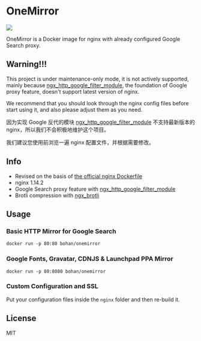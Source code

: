 # OneMirror

[![](https://images.microbadger.com/badges/image/bohan/onemirror.svg)](https://hub.docker.com/r/bohan/onemirror)

OneMirror is a Docker image for nginx with already configured Google Search proxy. 

## Warning!!!

This project is under maintenance-only mode, it is not actively supported, mainly because [ngx_http_google_filter_module](https://github.com/cuber/ngx_http_google_filter_module), the foundation of Google proxy feature, doesn't support latest version of nginx.

We recommend that you should look through the nginx config files before start using it, and also please adjust them as you need.

因为实现 Google 反代的模块 [ngx_http_google_filter_module](https://github.com/cuber/ngx_http_google_filter_module) 不支持最新版本的 nginx，所以我们不会积极地维护这个项目。

我们建议您使用前浏览一遍 nginx 配置文件，并根据需要修改。

## Info

 * Revised on the basis of [the official nginx Dockerfile](https://github.com/nginxinc/docker-nginx/blob/2364fdc54af554d28ef95b7be381677d10987986/stable/alpine/Dockerfile)
 * nginx 1.14.2
 * Google Search proxy feature with [ngx_http_google_filter_module](https://github.com/cuber/ngx_http_google_filter_module/tree/5806afeffe0a773f70f6aa8ef509b9f118ef6c2c)
 * Brotli compression with [ngx_brotli](https://github.com/eustas/ngx_brotli)

## Usage

### Basic HTTP Mirror for Google Search

    docker run -p 80:80 bohan/onemirror

### Google Fonts, Gravatar, CDNJS & Launchpad PPA Mirror

    docker run -p 80:8080 bohan/onemirror
    
### Custom Configuration and SSL

Put your configuration files inside the `nginx` folder and then re-build it.

## License

MIT
